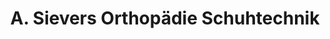 ---
title: "A. Sievers Orthopädie Schuhtechnik"
url: /salzkotten/a-sievers-orthopaedie-schuhtechnik/
shop: Schuhe
---
